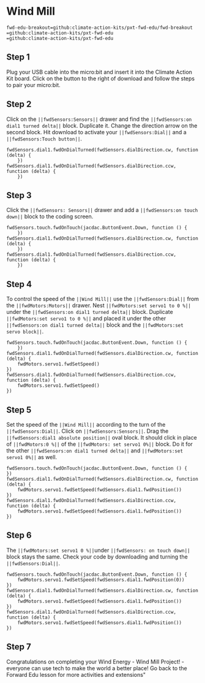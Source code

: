 # Wind Mill 
```package
fwd-edu-breakout=github:climate-action-kits/pxt-fwd-edu/fwd-breakout
=github:climate-action-kits/pxt-fwd-edu
=github:climate-action-kits/pxt-fwd-edu
```
## Step 1 
Plug your USB cable into the micro:bit and insert it into the 
Climate Action Kit board. Click on the button to the right of 
download and follow the steps to pair your micro:bit.


## Step 2
Click on the ``||fwdSensors:Sensors||`` drawer and find the 
``||fwdSensors:on dial1 turned delta||`` block. Duplicate it. Change the direction arrow on the second block.
Hit download to activate your ``||fwdSensors:Dial||`` and a ``||fwdSensors:Touch button||``. 
```blocks
fwdSensors.dial1.fwdOnDialTurned(fwdSensors.dialDirection.cw, function (delta) {
    })
fwdSensors.dial1.fwdOnDialTurned(fwdSensors.dialDirection.ccw, function (delta) {
    })
```
## Step 3
Click the ``||fwdSensors: Sensors||`` drawer and add a 
``||fwdSensors:on touch down||`` block to the coding screen.
```blocks
fwdSensors.touch.fwdOnTouch(jacdac.ButtonEvent.Down, function () {
    })
fwdSensors.dial1.fwdOnDialTurned(fwdSensors.dialDirection.cw, function (delta) {
    })
fwdSensors.dial1.fwdOnDialTurned(fwdSensors.dialDirection.ccw, function (delta) {
    })
```

## Step 4
To control the speed of the ``||Wind Mill||`` use the ``||fwdSensors:Dial||``
from the ``||fwdMotors:Motors||`` drawer. Nest 
``||fwdMotors:set servo1 to 0 %||`` under the
``||fwdSensors:on dial1 turned delta||`` block. Duplicate ``||fwdMotors:set servo1 to 0 %||``
and placed it under the other ``||fwdSensors:on dial1 turned delta||`` block and the ``||fwdMotors:set servo block||``.
```blocks
fwdSensors.touch.fwdOnTouch(jacdac.ButtonEvent.Down, function () {
    })
fwdSensors.dial1.fwdOnDialTurned(fwdSensors.dialDirection.cw, function (delta) {
    fwdMotors.servo1.fwdSetSpeed()
})
fwdSensors.dial1.fwdOnDialTurned(fwdSensors.dialDirection.ccw, function (delta) {
    fwdMotors.servo1.fwdSetSpeed()
})
```
## Step 5
Set the speed of the ``||Wind Mill||`` according to the turn 
of the ``||fwdSensors:Dial||``. Click on ``||fwdSensors:Sensors||``.
Drag the ``||fwdSensors:dial1 absolute position||`` oval block. 
It should click in place of ``||fwdMotors:0 %||`` of the ``||fwdMotors: set servo1 0%||``
block. Do it for the other ``||fwdSensors:on dial1 turned delta||`` and ``||fwdMotors:set servo1 0%||`` as well. 
```blocks
fwdSensors.touch.fwdOnTouch(jacdac.ButtonEvent.Down, function () {
})
fwdSensors.dial1.fwdOnDialTurned(fwdSensors.dialDirection.cw, function (delta) {
    fwdMotors.servo1.fwdSetSpeed(fwdSensors.dial1.fwdPosition())
})
fwdSensors.dial1.fwdOnDialTurned(fwdSensors.dialDirection.ccw, function (delta) {
    fwdMotors.servo1.fwdSetSpeed(fwdSensors.dial1.fwdPosition())
})
```
## Step 6
The ``||fwdMotors:set servo1 0 %||``under ``||fwdSensors: on touch down||`` block stays the same.
Check your code by downloading and turning the ``||fwdSensors:Dial||``.
```blocks
fwdSensors.touch.fwdOnTouch(jacdac.ButtonEvent.Down, function () {
    fwdMotors.servo1.fwdSetSpeed(fwdSensors.dial1.fwdPosition(0))
})
fwdSensors.dial1.fwdOnDialTurned(fwdSensors.dialDirection.cw, function (delta) {
    fwdMotors.servo1.fwdSetSpeed(fwdSensors.dial1.fwdPosition())
})
fwdSensors.dial1.fwdOnDialTurned(fwdSensors.dialDirection.ccw, function (delta) {
    fwdMotors.servo1.fwdSetSpeed(fwdSensors.dial1.fwdPosition())
})
```
## Step 7
Congratulations on completing your Wind Energy - Wind Mill Project! - everyone can use tech to make the world a better place! Go back to the Forward Edu lesson for more activities and extensions"
